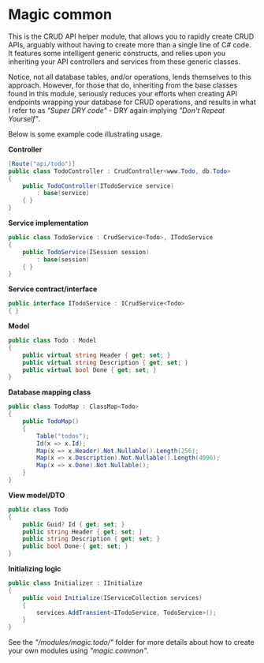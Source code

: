 
# Magic common

This is the CRUD API helper module, that allows you to rapidly create CRUD APIs, arguably without having to create more than
a single line of C# code. It features some intelligent generic constructs, and relies upon you inheriting your API controllers
and services from these generic classes.

Notice, not all database tables, and/or operations, lends themselves to this approach. However, for those that do, inheriting
from the base classes found in this module, seriously reduces your efforts when creating API endpoints wrapping your database
for CRUD operations, and results in what I refer to as _"Super DRY code"_ - DRY again implying _"Don't Repeat Yourself"_.

Below is some example code illustrating usage.

**Controller**

```csharp
[Route("api/todo")]
public class TodoController : CrudController<www.Todo, db.Todo>
{
    public TodoController(ITodoService service)
        : base(service)
    { }
}
```

**Service implementation**

```csharp
public class TodoService : CrudService<Todo>, ITodoService
{
    public TodoService(ISession session)
        : base(session)
    { }
}
```

**Service contract/interface**

```csharp
public interface ITodoService : ICrudService<Todo>
{ }
```

**Model**

```csharp
public class Todo : Model
{
    public virtual string Header { get; set; }
    public virtual string Description { get; set; }
    public virtual bool Done { get; set; }
}
```

**Database mapping class**

```csharp
public class TodoMap : ClassMap<Todo>
{
    public TodoMap()
    {
        Table("todos");
        Id(x => x.Id);
        Map(x => x.Header).Not.Nullable().Length(256);
        Map(x => x.Description).Not.Nullable().Length(4096);
        Map(x => x.Done).Not.Nullable();
    }
}
```

**View model/DTO**

```csharp
public class Todo
{
    public Guid? Id { get; set; }
    public string Header { get; set; }
    public string Description { get; set; }
    public bool Done { get; set; }
}
```

**Initializing logic**

```csharp
public class Initializer : IInitialize
{
    public void Initialize(IServiceCollection services)
    {
        services.AddTransient<ITodoService, TodoService>();
    }
}
```

See the _"/modules/magic.todo/"_ folder for more details about how to create your own modules using _"magic.common"_.


